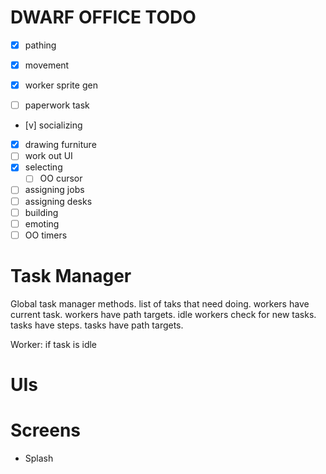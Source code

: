 DWARF OFFICE TODO
=================

- [x] pathing
- [x] movement

- [x] worker sprite gen
- [ ] paperwork task
- [v] socializing
- [x] drawing furniture
- [ ] work out UI
- [x] selecting
	- [ ] OO cursor
- [ ] assigning jobs
- [ ] assigning desks
- [ ] building
- [ ] emoting
- [ ] OO timers

Task Manager
============

Global task manager methods.
list of taks that need doing.
workers have current task.
workers have path targets.
idle workers check for new tasks.
tasks have steps.
tasks have path targets.


Worker:
if task is idle

UIs
===

Screens
=======
- Splash
